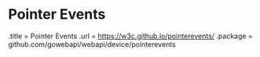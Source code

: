 # Pointer Events

.title = Pointer Events
.url = <https://w3c.github.io/pointerevents/>
.package = github.com/gowebapi/webapi/device/pointerevents
